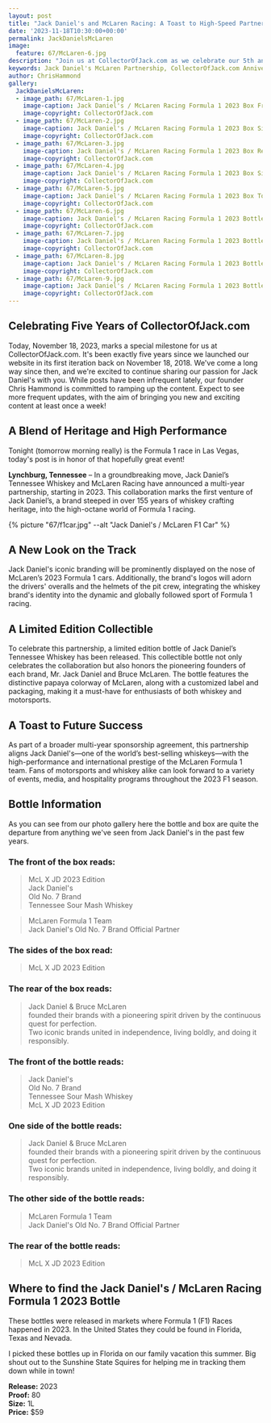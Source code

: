 ```yaml
---
layout: post
title: "Jack Daniel's and McLaren Racing: A Toast to High-Speed Partnership"
date: '2023-11-18T10:30:00+00:00'
permalink: JackDanielsMcLaren
image:
  feature: 67/McLaren-6.jpg
description: "Join us at CollectorOfJack.com as we celebrate our 5th anniversary and explore the exciting partnership between Jack Daniel's and McLaren Racing. Discover the limited edition whiskey bottle and branding on McLaren's 2023 F1 cars, symbolizing a fusion of motorsports thrill and whiskey heritage. With Chris Hammond ramping up content, expect more frequent and engaging posts on the world of whiskey collecting"
keywords: Jack Daniel's McLaren Partnership, CollectorOfJack.com Anniversary, Formula 1 Whiskey Collaboration, McLaren Racing 2023, Limited Edition Jack Daniel’s Bottle, Whiskey Collecting Blog, Chris Hammond Content, Motorsports and Whiskey Heritage, McLaren F1 Team, Jack Daniel's Branding in F1, Whiskey Collectors Community, High-Speed Whiskey Partnership, CollectorOfJack Updates
author: ChrisHammond
gallery:
  JackDanielsMcLaren:
  - image_path: 67/McLaren-1.jpg
    image-caption: Jack Daniel's / McLaren Racing Formula 1 2023 Box Front
    image-copyright: CollectorOfJack.com
  - image_path: 67/McLaren-2.jpg
    image-caption: Jack Daniel's / McLaren Racing Formula 1 2023 Box Side
    image-copyright: CollectorOfJack.com
  - image_path: 67/McLaren-3.jpg
    image-caption: Jack Daniel's / McLaren Racing Formula 1 2023 Box Rear
    image-copyright: CollectorOfJack.com
  - image_path: 67/McLaren-4.jpg
    image-caption: Jack Daniel's / McLaren Racing Formula 1 2023 Box Side
    image-copyright: CollectorOfJack.com
  - image_path: 67/McLaren-5.jpg
    image-caption: Jack Daniel's / McLaren Racing Formula 1 2023 Box Top
    image-copyright: CollectorOfJack.com
  - image_path: 67/McLaren-6.jpg
    image-caption: Jack Daniel's / McLaren Racing Formula 1 2023 Bottle Front
    image-copyright: CollectorOfJack.com
  - image_path: 67/McLaren-7.jpg
    image-caption: Jack Daniel's / McLaren Racing Formula 1 2023 Bottle Side
    image-copyright: CollectorOfJack.com
  - image_path: 67/McLaren-8.jpg
    image-caption: Jack Daniel's / McLaren Racing Formula 1 2023 Bottle Rear
    image-copyright: CollectorOfJack.com
  - image_path: 67/McLaren-9.jpg
    image-caption: Jack Daniel's / McLaren Racing Formula 1 2023 Bottle Side
    image-copyright: CollectorOfJack.com
---
```


## Celebrating Five Years of CollectorOfJack.com

Today, November 18, 2023, marks a special milestone for us at CollectorOfJack.com. It's been exactly five years since we launched our website in its first iteration back on November 18, 2018. We've come a long way since then, and we're excited to continue sharing our passion for Jack Daniel's with you. While posts have been infrequent lately, our founder Chris Hammond is committed to ramping up the content. Expect to see more frequent updates, with the aim of bringing you new and exciting content at least once a week!

## A Blend of Heritage and High Performance
Tonight (tomorrow morning really) is the Formula 1 race in Las Vegas, today's post is in honor of that hopefully great event!

**Lynchburg, Tennessee** – In a groundbreaking move, Jack Daniel’s Tennessee Whiskey and McLaren Racing have announced a multi-year partnership, starting in 2023. This collaboration marks the first venture of Jack Daniel’s, a brand steeped in over 155 years of whiskey crafting heritage, into the high-octane world of Formula 1 racing.

{% picture  "67/f1car.jpg" --alt "Jack Daniel's / McLaren F1 Car" %}

## A New Look on the Track

Jack Daniel's iconic branding will be prominently displayed on the nose of McLaren’s 2023 Formula 1 cars. Additionally, the brand's logos will adorn the drivers' overalls and the helmets of the pit crew, integrating the whiskey brand's identity into the dynamic and globally followed sport of Formula 1 racing.

## A Limited Edition Collectible

To celebrate this partnership, a limited edition bottle of Jack Daniel’s Tennessee Whiskey has been released. This collectible bottle not only celebrates the collaboration but also honors the pioneering founders of each brand, Mr. Jack Daniel and Bruce McLaren. The bottle features the distinctive papaya colorway of McLaren, along with a customized label and packaging, making it a must-have for enthusiasts of both whiskey and motorsports.

## A Toast to Future Success

As part of a broader multi-year sponsorship agreement, this partnership aligns Jack Daniel's—one of the world’s best-selling whiskeys—with the high-performance and international prestige of the McLaren Formula 1 team. Fans of motorsports and whiskey alike can look forward to a variety of events, media, and hospitality programs throughout the 2023 F1 season.

## Bottle Information
As you can see from our photo gallery here the bottle and box are quite the departure from anything we've seen from Jack Daniel's in the past few years. 

### The front of the box reads:
> McL X JD 2023 Edition  
> Jack Daniel's  
> Old No. 7 Brand  
> Tennessee Sour Mash Whiskey  

> McLaren Formula 1 Team  
> Jack Daniel's Old No. 7 Brand Official Partner

### The sides of the box read:
> McL X JD 2023 Edition  

### The rear of the box reads:
> Jack Daniel & Bruce McLaren  
> founded their brands with a pioneering spirit driven by the continuous quest for perfection.  
> Two iconic brands united in independence, living boldly, and doing it responsibly.

### The front of the bottle reads:

> Jack Daniel's  
> Old No. 7 Brand  
> Tennessee Sour Mash Whiskey  
> McL X JD 2023 Edition  

### One side of the bottle reads:
> Jack Daniel & Bruce McLaren  
> founded their brands with a pioneering spirit driven by the continuous quest for perfection.  
> Two iconic brands united in independence, living boldly, and doing it responsibly.

### The other side of the bottle reads:
> McLaren Formula 1 Team  
> Jack Daniel's Old No. 7 Brand Official Partner

### The rear of the bottle reads:
> McL X JD 2023 Edition  

## Where to find the Jack Daniel's / McLaren Racing Formula 1 2023 Bottle
These bottles were released in markets where Formula 1 (F1) Races happened in 2023. In the United States they could be found in Florida, Texas and Nevada. 

I picked these bottles up in Florida on our family vacation this summer. Big shout out to the Sunshine State Squires for helping me in tracking them down while in town!

**Release:** 2023  
**Proof:** 80  
**Size:** 1L  
**Price:** $59

